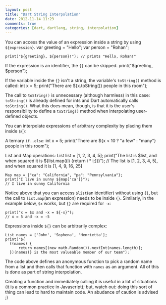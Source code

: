 ```yaml
---
layout: post
title: "Dart String Interpolation"
date: 2012-11-14 11:23
comments: true
categories: [dart, dartlang, string, interpolation]
---
```


You can access the value of an expression inside a string by using `${expression}`.
    var greeting = "Hello";
    var person = "Rohan";
  
    print("${greeting}, ${person}!"); // prints "Hello, Rohan!"
  
If the expression is an identifier, the `{}` can be skipped.
    print("$greeting, $person");
  
If the variable inside the `{}` isn't a string, the variable's `toString()` method is called:
    int x = 5;
    print("There are ${x.toString()} people in this room");

The call to `toString()` is unnecessary (although harmless) in this case: `toString()` is already defined 
for ints and Dart automatically calls `toString()`. What this does mean, though, is that it is the user's
responsibility to define a `toString()` method when interpolating user-defined objects.
  
You can interpolate expressions of arbitrary complexity by placing them inside `${}`:

A ternary `if..else`:
    int x = 5;
    print("There are ${x < 10 ? "a few" : "many"} people in this room");
  
List and Map operations:
    List list = [1, 2, 3, 4, 5];
    print("The list is $list, and when squared it is ${list.map((i) {return i * i;})}");
    // The list is [1, 2, 3, 4, 5], and when squared it is [1, 4, 9, 16, 25]
 
    Map map = {"ca": "California", "pa": "Pennsylvania"};
    print("I live in sunny ${map['ca']}");
    // I live in sunny California

Notice above that you can access `$list`(an identifier) without using `{}`, but the call to `list.map`(an expression) 
needs to be inside `{}`. Similarly, in the example below, `$x` works, but `{}` are required for `-x`:

    print("x = $x and -x = ${-x}");
    // x = 5 and -x = -5

Expressions inside `${}` can be arbitrarily complex:

    List names = ['John', 'Sophena', 'Henrietta'];
    print("${
      ((names) {
          return names[(new math.Random()).nextInt(names.length)];
      })(names)} is the most valueable member of our team");

The code above defines an anonymous function to pick a random name from a list and then calls that function with 
`names` as an argument. All of this is done as part of string interpolation.

Creating a function and immediately calling it is useful in a lot of situations (it is a common practice in Javascript); but, watch out: 
doing this sort of thing can lead to hard to maintain code. An abudance of caution is advised ;) 
